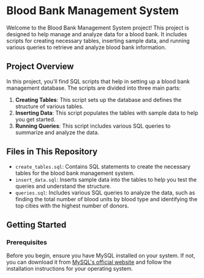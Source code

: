 # Blood Bank Management System

Welcome to the Blood Bank Management System project! This project is designed to help manage and analyze data for a blood bank. It includes scripts for creating necessary tables, inserting sample data, and running various queries to retrieve and analyze blood bank information.

## Project Overview

In this project, you'll find SQL scripts that help in setting up a blood bank management database. The scripts are divided into three main parts:

1. **Creating Tables**: This script sets up the database and defines the structure of various tables.
2. **Inserting Data**: This script populates the tables with sample data to help you get started.
3. **Running Queries**: This script includes various SQL queries to summarize and analyze the data.

## Files in This Repository

- `create_tables.sql`: Contains SQL statements to create the necessary tables for the blood bank management system.
- `insert_data.sql`: Inserts sample data into the tables to help you test the queries and understand the structure.
- `queries.sql`: Includes various SQL queries to analyze the data, such as finding the total number of blood units by blood type and identifying the top cities with the highest number of donors.

## Getting Started

### Prerequisites

Before you begin, ensure you have MySQL installed on your system. If not, you can download it from [MySQL's official website](https://dev.mysql.com/downloads/installer/) and follow the installation instructions for your operating system.
